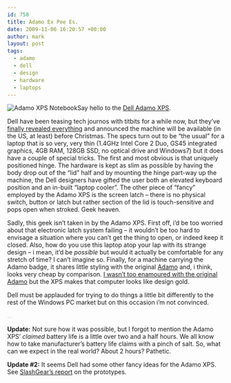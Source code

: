 ```yaml
---
id: 758
title: Adamo Ex Pee Es.
date: 2009-11-06 16:20:57 +00:00
author: mark
layout: post
tags:
  - adamo
  - dell
  - design
  - hardware
  - laptops
---
```

<img class="aligncenter size-full wp-image-759" title="Adamo XPS Notebook" src="/images/fromwp/2009/11/adamo-xps.jpg" alt="Adamo XPS Notebook" width="500" height="375" srcset="/images/fromwp/2009/11/adamo-xps.jpg 500w, /images/fromwp/2009/11/adamo-xps-300x225.jpg 300w" sizes="(max-width: 500px) 100vw, 500px" />Say hello to the [Dell Adamo XPS](http://www.adamobydell.com/xps/).

Dell have been teasing tech journos with titbits for a while now, but they&#8217;ve [finally revealed everything](http://www.engadget.com/2009/11/05/dell-adamo-xps-coming-in-time-for-the-holidays-for-1799-unbo/) and announced the machine will be available (in the US, at least) before Christmas. The specs turn out to be &#8220;the usual&#8221; for a laptop that is so very, very thin (1.4GHz Intel Core 2 Duo, GS45 integrated graphics, 4GB RAM, 128GB SSD, no optical drive and Windows7) but it does have a couple of special tricks. The first and most obvious is that uniquely positioned hinge. The hardware is kept as slim as possible by having the body drop out of the &#8220;lid&#8221; half and by mounting the hinge part-way up the machine, the Dell designers have gifted the user both an elevated keyboard position and an in-built &#8220;laptop cooler&#8221;. The other piece of &#8220;fancy&#8221; employed by the Adamo XPS is the screen latch &#8211; there is no physical switch, button or latch but rather section of the lid is touch-sensitive and pops open when stroked. Geek heaven.

Sadly, this geek isn&#8217;t taken in by the Adamo XPS. First off, i&#8217;d be too worried about that electronic latch system failing &#8211; it wouldn&#8217;t be too hard to envisage a situation where you can&#8217;t get the thing to open, or indeed keep it closed. Also, how do you use this laptop atop your lap with its strange design &#8211; i mean, it&#8217;d be _possible_ but would it actually be comfortable for any stretch of time? I can&#8217;t imagine so. Finally, for a machine carrying the Adamo badge, it shares little styling with the original [Adamo](http://www.adamobydell.com/) and, i think, looks very cheap by comparison. [I wasn&#8217;t too enamoured with the original Adamo](http://www.sallonoroff.co.uk/blog/2009/03/adamo-by-dell/) but the XPS makes that computer looks like design gold.

Dell must be applauded for trying to do things a little bit differently to the rest of the Windows PC market but on this occasion i&#8217;m not convinced.

<span style="color: #c0c0c0;">&#8230;</span>

**Update:** Not sure how it was possible, but I forgot to mention the Adamo XPS&#8217; _claimed_ battery life is a little over two and a half hours. We all know how to take manufacturer&#8217;s battery life claims with a pinch of salt. So, what can we expect in the real world? About 2 hours? Pathetic.

**Update #2:** It seems Dell had some other fancy ideas for the Adamo XPS. See [SlashGear&#8217;s report](http://www.slashgear.com/dell-adamo-xps-prototypes-played-with-multitouch-trackpads-touch-sensitive-keyboards-more-0663053/) on the prototypes.